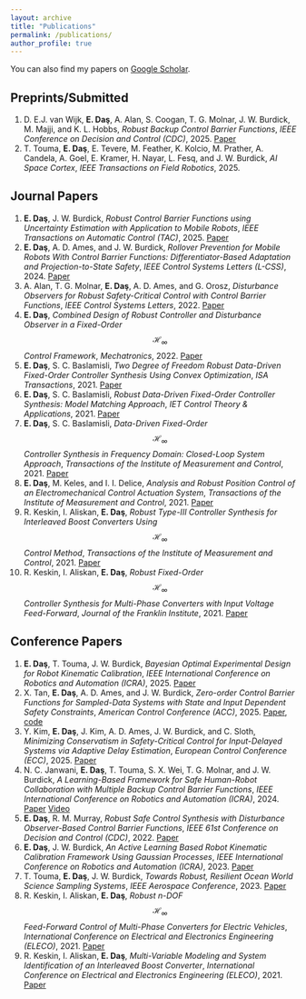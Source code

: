 ```yaml
---
layout: archive
title: "Publications"
permalink: /publications/
author_profile: true
---
```


 <div class="wordwrap">You can also find my papers on <a href="{{site.author.googlescholar}}">Google Scholar</a>.

## Preprints/Submitted

1. D. E.J. van Wijk, **E. Daş**, A. Alan, S. Coogan, T. G. Molnar, J. W. Burdick, M. Majji, and K. L. Hobbs, *Robust Backup Control Barrier Functions*, *IEEE Conference on Decision and Control (CDC)*, 2025. [Paper](https://arxiv.org/pdf/2503.15734)
2. T. Touma, **E. Daş**, E. Tevere, M. Feather, K. Kolcio, M. Prather, A. Candela, A. Goel, E. Kramer, H. Nayar, L. Fesq, and J. W. Burdick, *AI Space Cortex*, *IEEE Transactions on Field Robotics*, 2025.

## Journal Papers

1. **E. Daş**, J. W. Burdick, *Robust Control Barrier Functions using Uncertainty Estimation with Application to Mobile Robots*, *IEEE Transactions on Automatic Control (TAC)*, 2025. [Paper](https://arxiv.org/pdf/2401.01881)
2. **E. Daş**, A. D. Ames, and J. W. Burdick, *Rollover Prevention for Mobile Robots With Control Barrier Functions: Differentiator-Based Adaptation and Projection-to-State Safety*, *IEEE Control Systems Letters (L-CSS)*, 2024. [Paper](https://arxiv.org/pdf/2403.08916)
3. A. Alan, T. G. Molnar, **E. Daş**, A. D. Ames, and G. Orosz, *Disturbance Observers for Robust Safety-Critical Control with Control Barrier Functions*, *IEEE Control Systems Letters*, 2022. [Paper](https://arxiv.org/pdf/2209.08123)
4. **E. Daş**, *Combined Design of Robust Controller and Disturbance Observer in a Fixed-Order $$\mathcal{H}_\infty$$ Control Framework*, *Mechatronics*, 2022. [Paper](https://www.sciencedirect.com/science/article/pii/S0957415822001301)
5. **E. Daş**, S. C. Baslamisli, *Two Degree of Freedom Robust Data-Driven Fixed-Order Controller Synthesis Using Convex Optimization*, *ISA Transactions*, 2021. [Paper](https://www.sciencedirect.com/science/article/pii/S0019057820305474)
6. **E. Daş**, S. C. Baslamisli, *Robust Data-Driven Fixed-Order Controller Synthesis: Model Matching Approach*, *IET Control Theory & Applications*, 2021. [Paper](https://ietresearch.onlinelibrary.wiley.com/doi/full/10.1049/cth2.12024)
7. **E. Daş**, S. C. Baslamisli, *Data-Driven Fixed-Order $$\mathcal{H}_\infty$$ Controller Synthesis in Frequency Domain: Closed-Loop System Approach*, *Transactions of the Institute of Measurement and Control*, 2021. [Paper](https://journals.sagepub.com/doi/abs/10.1177/0142331219847741)
8. **E. Daş**, M. Keles, and I. I. Delice, *Analysis and Robust Position Control of an Electromechanical Control Actuation System*, *Transactions of the Institute of Measurement and Control*, 2021. [Paper](https://journals.sagepub.com/doi/abs/10.1177/0142331218813421)
9. R. Keskin, I. Aliskan, **E. Daş**, *Robust Type-III Controller Synthesis for Interleaved Boost Converters Using $$\mathcal{H}_\infty$$ Control Method*, *Transactions of the Institute of Measurement and Control*, 2021. [Paper](https://journals.sagepub.com/doi/abs/10.1177/01423312211019560)
10. R. Keskin, I. Aliskan, **E. Daş**, *Robust Fixed-Order $$\mathcal{H}_\infty$$ Controller Synthesis for Multi-Phase Converters with Input Voltage Feed-Forward*, *Journal of the Franklin Institute*, 2021. [Paper](https://www.sciencedirect.com/science/article/pii/S001600322300371X)

## Conference Papers

1. **E. Daş**, T. Touma, J. W. Burdick, *Bayesian Optimal Experimental Design for Robot Kinematic Calibration*, *IEEE International Conference on Robotics and Automation (ICRA)*, 2025. [Paper](https://arxiv.org/pdf/2409.10802)
2. X. Tan, **E. Daş**, A. D. Ames, and J. W. Burdick, *Zero-order Control Barrier Functions for Sampled-Data Systems with State and Input Dependent Safety Constraints*, *American Control Conference (ACC)*, 2025. [Paper](https://arxiv.org/pdf/2411.17079), [code](https://github.com/ersindas/Zero-order-CBFs)
3. Y. Kim, **E. Daş**, J. Kim, A. D. Ames, J. W. Burdick, and C. Sloth, *Minimizing Conservatism in Safety-Critical Control for Input-Delayed Systems via Adaptive Delay Estimation*, *European Control Conference (ECC)*, 2025. [Paper](https://arxiv.org/pdf/2411.17277)
4. N. C. Janwani, **E. Daş**, T. Touma, S. X. Wei, T. G. Molnar, and J. W. Burdick, *A Learning-Based Framework for Safe Human-Robot Collaboration with Multiple Backup Control Barrier Functions*, *IEEE International Conference on Robotics and Automation (ICRA)*, 2024. [Paper](https://arxiv.org/pdf/2310.05865) [Video](https://youtu.be/41Jh1GD_9Ok)
5. **E. Daş**, R. M. Murray, *Robust Safe Control Synthesis with Disturbance Observer-Based Control Barrier Functions*, *IEEE 61st Conference on Decision and Control (CDC)*, 2022. [Paper](https://arxiv.org/pdf/2201.05758)
6. **E. Daş**, J. W. Burdick, *An Active Learning Based Robot Kinematic Calibration Framework Using Gaussian Processes*, *IEEE International Conference on Robotics and Automation (ICRA)*, 2023. [Paper](https://arxiv.org/pdf/2303.03658)
7. T. Touma, **E. Daş**, J. W. Burdick, *Towards Robust, Resilient Ocean World Science Sampling Systems*, *IEEE Aerospace Conference*, 2023. [Paper](https://ieeexplore.ieee.org/document/10115718)
8. R. Keskin, I. Aliskan, **E. Daş**, *Robust n-DOF $$\mathcal{H}_\infty$$ Feed-Forward Control of Multi-Phase Converters for Electric Vehicles*, *International Conference on Electrical and Electronics Engineering (ELECO)*, 2021. [Paper](https://ieeexplore.ieee.org/abstract/document/9677777)
9. R. Keskin, I. Aliskan, **E. Daş**, *Multi-Variable Modeling and System Identification of an Interleaved Boost Converter*, *International Conference on Electrical and Electronics Engineering (ELECO)*, 2021. [Paper](https://ieeexplore.ieee.org/abstract/document/9677780)
